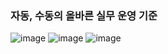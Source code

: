 ### 자동, 수동의 올바른 실무 운영 기준

![image](https://user-images.githubusercontent.com/40969203/104125179-7ea7e980-5398-11eb-8fc2-64cb528230df.png)
![image](https://user-images.githubusercontent.com/40969203/104125183-85cef780-5398-11eb-9800-e22b02c7f226.png)
![image](https://user-images.githubusercontent.com/40969203/104125186-89627e80-5398-11eb-8ec1-4677bf244e5d.png)

